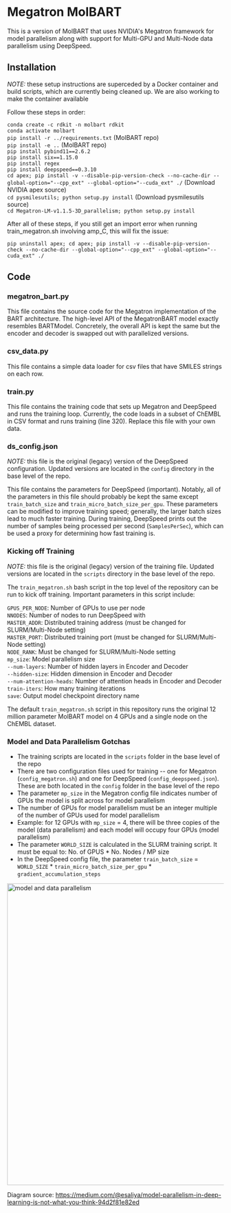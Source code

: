 # Megatron MolBART

This is a version of MolBART that uses NVIDIA's Megatron framework for model parallelism along with support for Multi-GPU and Multi-Node data parallelism using DeepSpeed. 

## Installation

*NOTE:* these setup instructions are superceded by a Docker container and build scripts, which are currently being cleaned up. We are also working to make the container available  

Follow these steps in order:

`conda create -c rdkit -n molbart rdkit`  
`conda activate molbart`  
`pip install -r ../requirements.txt` (MolBART repo)  
`pip install -e ..` (MolBART repo)  
`pip install pybind11==2.6.2`  
`pip install six==1.15.0`  
`pip install regex`  
`pip install deepspeed==0.3.10`  
`cd apex; pip install -v --disable-pip-version-check --no-cache-dir --global-option="--cpp_ext" --global-option="--cuda_ext" ./` (Download NVIDIA apex source)  
`cd pysmilesutils; python setup.py install` (Download pysmilesutils source)  
`cd Megatron-LM-v1.1.5-3D_parallelism; python setup.py install`  

After all of these steps, if you still get an import error when running train_megatron.sh involving amp_C, this will fix the issue:

`pip uninstall apex; cd apex; pip install -v --disable-pip-version-check --no-cache-dir --global-option="--cpp_ext" --global-option="--cuda_ext" ./`  

## Code

### megatron_bart.py

This file contains the source code for the Megatron implementation of the BART architecture. The high-level API of the MegatronBART model exactly resembles BARTModel. Concretely, the overall API is kept the same but the encoder and decoder is swapped out with parallelized versions.

### csv_data.py

This file contains a simple data loader for csv files that have SMILES strings on each row.

### train.py

This file contains the training code that sets up Megatron and DeepSpeed and runs the training loop. Currently, the code loads in a subset of ChEMBL in CSV format and runs training (line 320). Replace this file with your own data.

### ds_config.json

*NOTE:* this file is the original (legacy) version of the DeepSpeed configuration. Updated versions are located in the `config` directory in the base level of the repo.

This file contains the parameters for DeepSpeed (important). Notably, all of the parameters in this file should probably be kept the same except ```train_batch_size``` and ```train_micro_batch_size_per_gpu```. These parameters can be modified to improve training speed; generally, the larger batch sizes lead to much faster training. During training, DeepSpeed prints out the number of samples being processed per second (```SamplesPerSec```), which can be used a proxy for determining how fast training is.

### Kicking off Training 

*NOTE:* this file is the original (legacy) version of the training file. Updated versions are located in the `scripts` directory in the base level of the repo.

The `train_megatron.sh` bash script in the top level of the repository can be run to kick off training. Important parameters in this script include:

```GPUS_PER_NODE```: Number of GPUs to use per node  
```NNODES```: Number of nodes to run DeepSpeed with  
```MASTER_ADDR```: Distributed training address (must be changed for SLURM/Multi-Node setting)  
```MASTER_PORT```: Distributed training port (must be changed for SLURM/Multi-Node setting)  
```NODE_RANK```: Must be changed for SLURM/Multi-Node setting  
```mp_size```: Model parallelism size  
```--num-layers```: Number of hidden layers in Encoder and Decoder  
```--hidden-size```: Hidden dimension in Encoder and Decoder  
```--num-attention-heads```: Number of attention heads in Encoder and Decoder  
```train-iters```: How many training iterations  
```save```: Output model checkpoint directory name  

The default `train_megatron.sh` script in this repository runs the original 12 million parameter MolBART model on 4 GPUs and a single node on the ChEMBL dataset.

### Model and Data Parallelism Gotchas

- The training scripts are located in the `scripts` folder in the base level of the repo
- There are two configuration files used for training -- one for Megatron (`config_megatron.sh`) and one for DeepSpeed (`config_deepspeed.json`). These are both located in the `config` folder in the base level of the repo
- The parameter `mp_size` in the Megatron config file indicates number of GPUs the model is split across for model parallelism
- The number of GPUs for model parallelism must be an integer multiple of the number of GPUs used for model parallelism
- Example: for 12 GPUs with `mp_size` = 4, there will be three copies of the model (data parallelism) and each model will occupy four GPUs (model parallelism)
- The parameter `WORLD_SIZE` is calculated in the SLURM training script. It must be equal to: No. of GPUS * No. Nodes / MP size
- In the DeepSpeed config file, the parameter `train_batch_size` = `WORLD_SIZE` * `train_micro_batch_size_per_gpu` * `gradient_accumulation_steps`


<img src="mp.png" alt="model and data parallelism" width="700"/>

Diagram source: https://medium.com/@esaliya/model-parallelism-in-deep-learning-is-not-what-you-think-94d2f81e82ed

